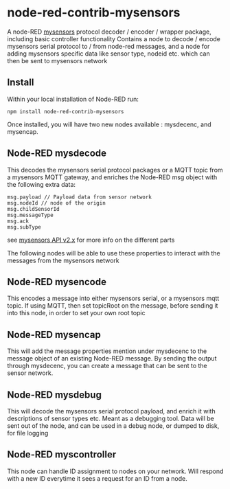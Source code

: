 # node-red-contrib-mysensors

A node-RED [mysensors](http://www.mysensors.org) protocol decoder / encoder / wrapper package, including basic controller functionality
Contains a node to decode / encode mysensors serial protocol to / from node-red messages, and a node for adding mysensors specific data like sensor type, nodeid etc. which can then be sent to mysensors network

## Install

Within your local installation of Node-RED run:

`npm install node-red-contrib-mysensors`

Once installed, you will have two new nodes available : mysdecenc, and mysencap.

## Node-RED mysdecode

This decodes the mysensors serial protocol packages or a MQTT topic from a mysensors MQTT gateway, and enriches the Node-RED msg object with the following extra data:

```
msg.payload // Payload data from sensor network
msg.nodeId // node of the origin
msg.childSensorId
msg.messageType
msg.ack
msg.subType
```

see [mysensors API v2.x](http://www.mysensors.org/download/serial_api_20) for more info on the different parts

The following nodes will be able to use these properties to interact with the messages from the mysensors network

## Node-RED mysencode

This encodes a message into either mysensors serial, or a mysensors mqtt
topic. If using MQTT, then set topicRoot on the message, before sending it
into this node, in order to set your own root topic

## Node-RED mysencap

This will add the message properties mention under mysdecenc to the message object of an existing Node-RED message. By sending the output through mysdecenc, you can create a message that can be sent to the sensor network.

## Node-RED mysdebug

This will decode the mysensors serial protocol payload, and enrich it with descriptions of sensor types etc. Meant as a debugging tool. Data will be sent out of the node, and can be used in a debug node, or dumped to disk, for file logging

## Node-RED myscontroller

This node can handle ID assignment to nodes on your network. Will respond with a new ID everytime it sees a request for an ID from a node.
